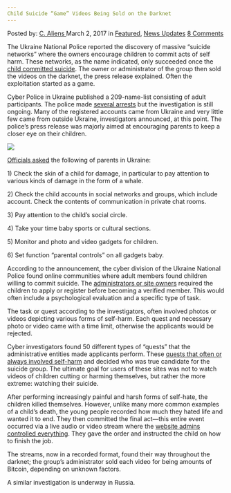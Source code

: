 ```yaml
---
Child Suicide “Game” Videos Being Sold on the Darknet
---
```

<article class="post-listing post-18403 post type-post status-publish format-standard has-post-thumbnail hentry category-deepdot-news category-news-updates tag-child tag-darknet tag-game tag-sold tag-suicide tag-videos">
<div class="post-inner">
<p class="post-meta">
<span>Posted by: <a href="https://www.deepdotweb.com/author/caliens/" title="">C. Aliens </a></span>
<span>March 2, 2017</span>
<span>in <a href="https://www.deepdotweb.com/category/deepdot-news/" rel="category tag">Featured</a>, <a href="https://www.deepdotweb.com/category/news-updates/" rel="category tag">News Updates</a></span>
<span><a href="https://www.deepdotweb.com/2017/03/02/child-suicide-game-videos-being-sold-on-the-darknet/#comments">8 Comments</a></span>
</p>
<div class="clear"></div>
<div class="entry">
<p>The Ukraine National Police reported the discovery of massive “suicide networks” where the owners encourage children to commit acts of self harm. These networks, as the name indicated, only succeeded once the <a href="http://wz.lviv.ua/news/192922-politsiia-znaishla-v-sotsmerezhi-suitsydalnu-hrupu-de-zareiestrovani-ponad-200-ukraintsiv">child</a><a href="http://wz.lviv.ua/news/192922-politsiia-znaishla-v-sotsmerezhi-suitsydalnu-hrupu-de-zareiestrovani-ponad-200-ukraintsiv"> committed suicide</a>. The owner or administrator of the group then sold the videos on the darknet, the press release explained. Often the exploitation started as a game.</p>
<p>Cyber Police in Ukraine published a 209-name-list consisting of adult participants. The police made <a href="https://www.deepdotweb.com/tag/arrested/">several arrests</a> but the investigation is still ongoing. Many of the registered accounts came from Ukraine and very little few came from outside Ukraine, investigators announced, at this point. The police&#8217;s press release was majorly aimed at encouraging parents to keep a closer eye on their children.</p>
<p><img class="wp-image-18408 aligncenter" src="https://www.deepdotweb.com/wp-content/uploads/2017/02/word-image-38.jpeg" srcset="https://www.deepdotweb.com/wp-content/uploads/2017/02/word-image-38.jpeg 567w, https://www.deepdotweb.com/wp-content/uploads/2017/02/word-image-38-300x200.jpeg 300w" sizes="(max-width: 567px) 100vw, 567px" /></p>
<p><a href="https://www.unian.ua/society/1772917-more-kitiv-kiberpolitsiya-rozpovila-yak-vberegti-ditinu-vid-samogubstva-cherez-grupi-smerti-u-sotsmerejah.html">Officials asked</a> the following of parents in Ukraine:</p>
<p><a id="post-18403-_gjdgxs"></a>1) Check the skin of a child for damage, in particular to pay attention to various kinds of damage in the form of a whale.</p>
<p><a id="post-18403-_30j0zll"></a> 2) Check the child accounts in social networks and groups, which include account. Check the contents of communication in private chat rooms.</p>
<p><a id="post-18403-_1fob9te"></a>3) Pay attention to the child&#8217;s social circle.</p>
<p><a id="post-18403-_3znysh7"></a>4) Take your time baby sports or cultural sections.</p>
<p><a id="post-18403-_2et92p0"></a>5) Monitor and photo and video gadgets for children.</p>
<p><a id="post-18403-_tyjcwt"></a>6) Set function &#8220;parental controls&#8221; on all gadgets baby.</p>
<p>According to the announcement, the cyber division of the Ukraine National Police found online communities where adult members found children willing to commit suicide. The <a href="https://lenta.ru/news/2016/11/16/lis_arest/">administrators or site owners</a> required the children to apply or register before becoming a verified member. This would often include a psychological evaluation and a specific type of task.</p>
<p>The task or quest according to the investigators, often involved photos or videos depicting various forms of self-harm. Each quest and necessary photo or video came with a time limit, otherwise the applicants would be rejected.</p>
<p>Cyber investigators found 50 different types of “quests” that the administrative entities made applicants perform. These <a href="http://gk-press.if.ua/na-prykarpatti-kiberpolitsiya-zablokuvala-dostup-do-gry-synij-kyt/">quests that often or always involved self-harm</a> and decided who was true candidate for the suicide group. The ultimate goal for users of these sites was not to watch videos of children cutting or harming themselves, but rather the more extreme: watching their suicide.</p>
<p>After performing increasingly painful and harsh forms of self-hate, the children killed themselves. However, unlike many more common examples of a child&#8217;s death, the young people recorded how much they hated life and wanted it to end. They then committed the final act—this entire event occurred via a live audio or video stream where the <a href="https://www.deepdotweb.com/2016/09/30/death-penalty-call-child-sex-offender-peter-scully-philippines/">website admins controlled everything</a>. They gave the order and instructed the child on how to finish the job.</p>
<p>The streams, now in a recorded format, found their way throughout the darknet; the group&#8217;s administrator sold each video for being amounts of Bitcoin, depending on unknown factors.</p>
<p>A similar investigation is underway in Russia.</p>
</div>
<span style="display:none"><a href="https://www.deepdotweb.com/tag/child/" rel="tag">child</a> <a href="https://www.deepdotweb.com/tag/darknet/" rel="tag">darknet</a> <a href="https://www.deepdotweb.com/tag/game/" rel="tag">game</a> <a href="https://www.deepdotweb.com/tag/sold/" rel="tag">sold</a> <a href="https://www.deepdotweb.com/tag/suicide/" rel="tag">suicide</a> <a href="https://www.deepdotweb.com/tag/videos/" rel="tag">videos</a></span> <span style="display:none" class="updated">2017-03-02</span>
<div style="display:none" class="vcard author" itemprop="author" itemscope itemtype="http://schema.org/Person"><strong class="fn" itemprop="name"><a href="https://www.deepdotweb.com/author/caliens/" title="Posts by C. Aliens" rel="author">C. Aliens</a></strong></div>
</div>
</article>

